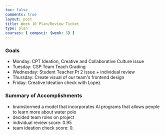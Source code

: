 ```yaml
---
toc: false
comments: true
layout: post
title: Week 10 Plan/Review Ticket 
type: plan
courses: { compsci: {week: 5} }
---
```


### Goals
- Monday: CPT Ideation, Creative and Collaborative Culture issue
- Tuesday: CSP Team Teach Grading 
- Wednesday: Student Teacher Pt 2 issue + individual review
- Thursday: Create visual of our team's frontend design 
- Friday: Creative Ideation check with Lopez

### Summary of Accomplishments 
- brainstormed a model that incorporates AI programs that allows people to learn more about water polo 
- decided team roles on project 
- individual review score: 0.95
- team ideation check score: 0.